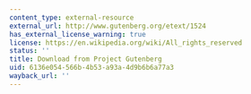 ```yaml
---
content_type: external-resource
external_url: http://www.gutenberg.org/etext/1524
has_external_license_warning: true
license: https://en.wikipedia.org/wiki/All_rights_reserved
status: ''
title: Download from Project Gutenberg
uid: 6136e054-566b-4b53-a93a-4d9b6b6a77a3
wayback_url: ''
---
```

